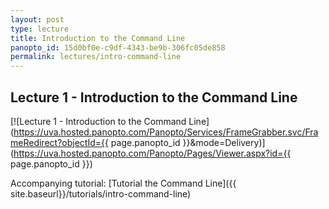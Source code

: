 ```yaml
--- 
layout: post
type: lecture
title: Introduction to the Command Line
panopto_id: 15d0bf0e-c9df-4343-be9b-306fc05de858
permalink: lectures/intro-command-line
---
```


## Lecture 1 - Introduction to the Command Line
[![Lecture 1 - Introduction to the Command Line](https://uva.hosted.panopto.com/Panopto/Services/FrameGrabber.svc/FrameRedirect?objectId={{ page.panopto_id }}&mode=Delivery)](https://uva.hosted.panopto.com/Panopto/Pages/Viewer.aspx?id={{ page.panopto_id }})

Accompanying tutorial: [Tutorial the Command Line]({{ site.baseurl}}/tutorials/intro-command-line)
